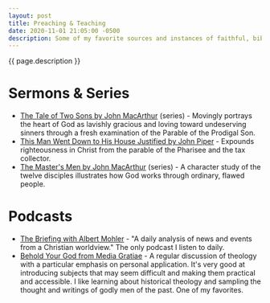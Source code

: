 ```yaml
---
layout: post
title: Preaching & Teaching
date: 2020-11-01 21:05:00 -0500
description: Some of my favorite sources and instances of faithful, biblical preaching and teaching.
---
```


{{ page.description }}

<!-- # Preachers & Teachers -->

# Sermons & Series

* [The Tale of Two Sons by John MacArthur](https://www.gty.org/library/topical-series-library/294/the-tale-of-two-sons) (series) - Movingly portrays the heart of God as lavishly gracious and loving toward undeserving sinners through a fresh examination of the Parable of the Prodigal Son.
* [This Man Went Down to His House Justified by John Piper](https://www.desiringgod.org/messages/this-man-went-down-to-his-house-justified) - Expounds righteousness in Christ from the parable of the Pharisee and the tax collector.
* [The Master's Men by John MacArthur](https://www.gty.org/library/topical-series-library/79/the-masters-men) (series) - A character study of the twelve disciples illustrates how God works through ordinary, flawed people.

<!-- # Lectures & Courses -->

# Podcasts

* [The Briefing with Albert Mohler](https://www.sbts.edu/briefing/) - "A daily analysis of news and events from a Christian worldview." The only podcast I listen to daily.
* [Behold Your God from Media Gratiae](https://www.mediagratiae.org/blog/category/Behold+Your+God+Podcast) - A regular discussion of theology with a particular emphasis on personal application. It's very good at introducing subjects that may seem difficult and making them practical and accessible. I like learning about historical theology and sampling the thought and writings of godly men of the past. One of my favorites. 

<!-- # Websites & Ministries -->
